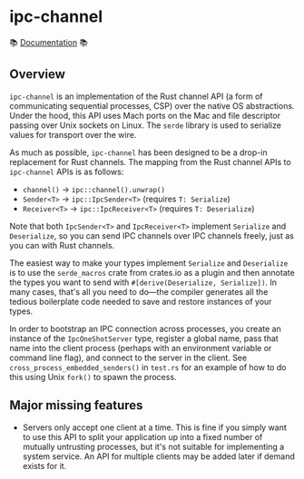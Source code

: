 # ipc-channel

📚 [Documentation](https://docs.rs/ipc-channel) 📚

## Overview

`ipc-channel` is an implementation of the Rust channel API (a form of communicating sequential processes, CSP) over the native OS abstractions. Under the hood, this API uses Mach ports on the Mac and file descriptor passing over Unix sockets on Linux. The `serde` library is used to serialize values for transport over the wire.

As much as possible, `ipc-channel` has been designed to be a drop-in replacement for Rust channels. The mapping from the Rust channel APIs to `ipc-channel` APIs is as follows:

* `channel()` → `ipc::channel().unwrap()`
* `Sender<T>` → `ipc::IpcSender<T>` (requires `T: Serialize`)
* `Receiver<T>` → `ipc::IpcReceiver<T>` (requires `T: Deserialize`)

Note that both `IpcSender<T>` and `IpcReceiver<T>` implement `Serialize` and `Deserialize`, so you can send IPC channels over IPC channels freely, just as you can with Rust channels.

The easiest way to make your types implement `Serialize` and `Deserialize` is to use the `serde_macros` crate from crates.io as a plugin and then annotate the types you want to send with `#[derive(Deserialize, Serialize])`. In many cases, that's all you need to do—the compiler generates all the tedious boilerplate code needed to save and restore instances of your types.

In order to bootstrap an IPC connection across processes, you create an instance of the `IpcOneShotServer` type, register a global name, pass that name into the client process (perhaps with an environment variable or command line flag), and connect to the server in the client. See `cross_process_embedded_senders()` in `test.rs` for an example of how to do this using Unix `fork()` to spawn the process.

## Major missing features

* Servers only accept one client at a time. This is fine if you simply want to use this API to split your application up into a fixed number of mutually untrusting processes, but it's not suitable for implementing a system service. An API for multiple clients may be added later if demand exists for it.
